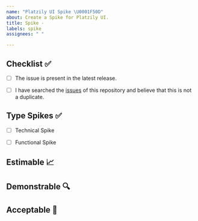 ```yaml
---
name: "Platzily UI Spike \U0001F50D"
about: Create a Spike for Platzily UI.
title: Spike - 
labels: spike
assignees: " "

---
```


<!-- Provide a general summary of the issue in the Title above -->

##  Checklist ✅

<!--
Thank you very much for contributing to Platzily UI by creating an issue!
To avoid duplicate issues we ask you to check off the following list.
-->

<!-- Checked checkbox should look like this: [x] -->

- [ ] The issue is present in the latest release.

- [ ] I have searched the [issues](https://github.com/platzily/platzily-ui/issues) of this repository and believe that this is not a duplicate.

##  Type Spikes ✅

<!-- Checked checkbox should look like this: [x] -->

- [ ] Technical Spike

<!--The technical spike is used more often for evaluating the impact new technology has on the current implementation that the team needs experiment a new technology to gain more confident for a desired approach before committing new functionality to a timebox.-->

- [ ] Functional Spike

<!--A functional spike are used whenever there is significant uncertainty as to how a user might interact with the system. Functional spikes are often best evaluated through some level of prototyping, whether it be user interface mockups, wireframes, page flows, or whatever techniques is best suited to get feedback from the customer or stakeholders.-->

## Estimable 📈

<!--Like other stories, spikes are put in the backlog, estimable and sized to fit in an iteration. Spike results are different from a story, as they generally produce information, rather than working code. A spike may result in a decision, a prototype, storyboard, proof of concept, or some other partial solution to help drive the final results.-->

## Demonstrable 🔍

<!--The output of a spike is demonstrable to the team. This brings visibility to the research and architectural efforts and also helps build collective ownership and shared responsibility for the key decisions that are being taken.-->

## Acceptable 🥇

<!--And like any other story, spikes are accepted by the product owner when the for the spike have been fulfilled.-->


<!-- Ref: https://www.visual-paradigm.com/scrum/what-is-scrum-spike/ -->